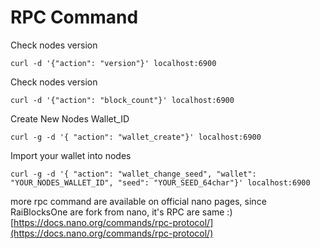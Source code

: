# RPC Command

Check nodes version

```
curl -d '{"action": "version"}' localhost:6900
```

Check nodes version

```
curl -d '{"action": "block_count"}' localhost:6900
```

Create New Nodes Wallet\_ID

```
curl -g -d '{ "action": "wallet_create"}' localhost:6900
```

Import your wallet into nodes

```
curl -g -d '{ "action": "wallet_change_seed", "wallet": "YOUR_NODES_WALLET_ID", "seed": "YOUR_SEED_64char"}' localhost:6900
```

more rpc command are available on official nano pages, since RaiBlocksOne are fork from nano, it's RPC are same :) [https://docs.nano.org/commands/rpc-protocol/](https://docs.nano.org/commands/rpc-protocol/)
